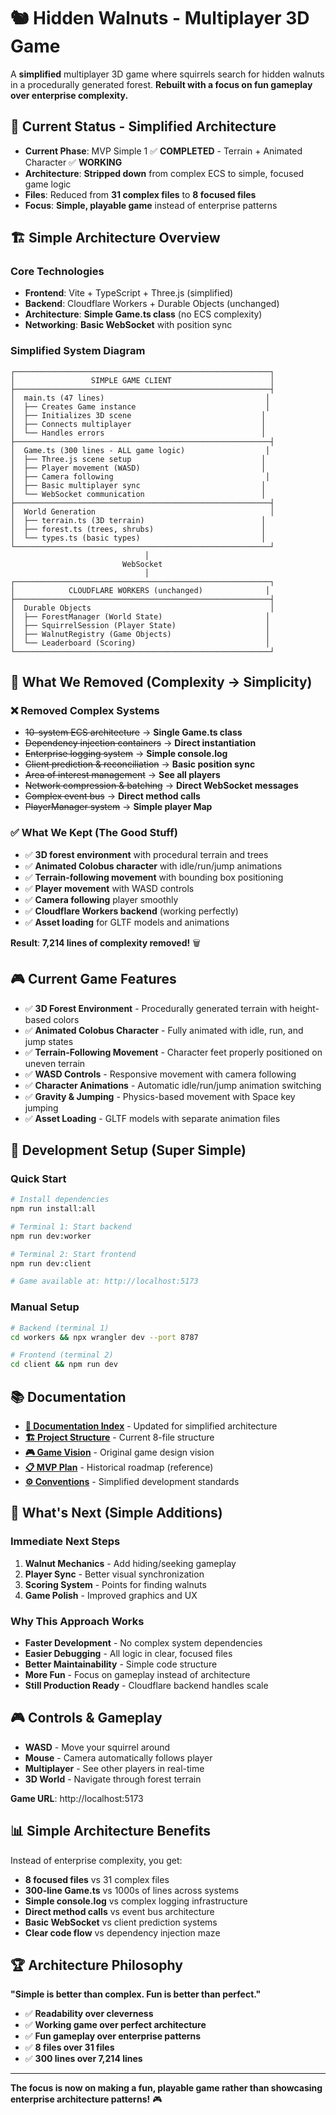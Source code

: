 # 🐿️ Hidden Walnuts - Multiplayer 3D Game

A **simplified** multiplayer 3D game where squirrels search for hidden walnuts in a procedurally generated forest. **Rebuilt with a focus on fun gameplay over enterprise complexity.**

## 🎯 **Current Status - Simplified Architecture**

- **Current Phase**: MVP Simple 1 ✅ **COMPLETED** - Terrain + Animated Character ✅ **WORKING**
- **Architecture**: **Stripped down** from complex ECS to simple, focused game logic
- **Files**: Reduced from **31 complex files** to **8 focused files**
- **Focus**: **Simple, playable game** instead of enterprise patterns

## 🏗️ **Simple Architecture Overview**

### **Core Technologies**
- **Frontend**: Vite + TypeScript + Three.js (simplified)
- **Backend**: Cloudflare Workers + Durable Objects (unchanged)
- **Architecture**: **Simple Game.ts class** (no ECS complexity)
- **Networking**: **Basic WebSocket** with position sync

### **Simplified System Diagram**

```
┌─────────────────────────────────────────────────────────┐
│                 SIMPLE GAME CLIENT                      │
├─────────────────────────────────────────────────────────┤
│  main.ts (47 lines)                                    │
│  ├── Creates Game instance                             │
│  ├── Initializes 3D scene                             │
│  ├── Connects multiplayer                             │
│  └── Handles errors                                   │
├─────────────────────────────────────────────────────────┤
│  Game.ts (300 lines - ALL game logic)                  │
│  ├── Three.js scene setup                             │
│  ├── Player movement (WASD)                           │ 
│  ├── Camera following                                  │
│  ├── Basic multiplayer sync                           │
│  └── WebSocket communication                          │
├─────────────────────────────────────────────────────────┤
│  World Generation                                       │
│  ├── terrain.ts (3D terrain)                          │
│  ├── forest.ts (trees, shrubs)                        │
│  └── types.ts (basic types)                           │
└─────────────────────────────────────────────────────────┘
                              │
                         WebSocket
                              │
┌─────────────────────────────────────────────────────────┐
│            CLOUDFLARE WORKERS (unchanged)              │
├─────────────────────────────────────────────────────────┤
│  Durable Objects                                        │
│  ├── ForestManager (World State)                       │
│  ├── SquirrelSession (Player State)                    │
│  ├── WalnutRegistry (Game Objects)                     │
│  └── Leaderboard (Scoring)                             │
└─────────────────────────────────────────────────────────┘
```

## 🚀 **What We Removed (Complexity → Simplicity)**

### **❌ Removed Complex Systems**
- ~~10-system ECS architecture~~ → **Single Game.ts class**
- ~~Dependency injection containers~~ → **Direct instantiation**  
- ~~Enterprise logging system~~ → **Simple console.log**
- ~~Client prediction & reconciliation~~ → **Basic position sync**
- ~~Area of interest management~~ → **See all players**
- ~~Network compression & batching~~ → **Direct WebSocket messages**
- ~~Complex event bus~~ → **Direct method calls**
- ~~PlayerManager system~~ → **Simple player Map**

### **✅ What We Kept (The Good Stuff)**
- ✅ **3D forest environment** with procedural terrain and trees
- ✅ **Animated Colobus character** with idle/run/jump animations
- ✅ **Terrain-following movement** with bounding box positioning
- ✅ **Player movement** with WASD controls  
- ✅ **Camera following** player smoothly
- ✅ **Cloudflare Workers backend** (working perfectly)
- ✅ **Asset loading** for GLTF models and animations

**Result**: **7,214 lines of complexity removed!** 🗑️

## 🎮 **Current Game Features**

- ✅ **3D Forest Environment** - Procedurally generated terrain with height-based colors
- ✅ **Animated Colobus Character** - Fully animated with idle, run, and jump states
- ✅ **Terrain-Following Movement** - Character feet properly positioned on uneven terrain
- ✅ **WASD Controls** - Responsive movement with camera following
- ✅ **Character Animations** - Automatic idle/run/jump animation switching
- ✅ **Gravity & Jumping** - Physics-based movement with Space key jumping
- ✅ **Asset Loading** - GLTF models with separate animation files

## 🚀 **Development Setup (Super Simple)**

### **Quick Start**
```bash
# Install dependencies  
npm run install:all

# Terminal 1: Start backend
npm run dev:worker

# Terminal 2: Start frontend  
npm run dev:client

# Game available at: http://localhost:5173
```

### **Manual Setup**
```bash
# Backend (terminal 1)
cd workers && npx wrangler dev --port 8787

# Frontend (terminal 2)  
cd client && npm run dev
```

## 📚 **Documentation**

- **[📖 Documentation Index](docs/DOCUMENTATION.md)** - Updated for simplified architecture
- **[🏗️ Project Structure](docs/PROJECT_STRUCTURE.md)** - Current 8-file structure
- **[🎮 Game Vision](docs/GameVision.md)** - Original game design vision
- **[📋 MVP Plan](docs/MVP_Plan_Hidden_Walnuts-2.md)** - Historical roadmap (reference)
- **[⚙️ Conventions](docs/conventions.md)** - Simplified development standards

## 🎯 **What's Next (Simple Additions)**

### **Immediate Next Steps**
1. **Walnut Mechanics** - Add hiding/seeking gameplay  
2. **Player Sync** - Better visual synchronization
3. **Scoring System** - Points for finding walnuts
4. **Game Polish** - Improved graphics and UX

### **Why This Approach Works**
- **Faster Development** - No complex system dependencies
- **Easier Debugging** - All logic in clear, focused files  
- **Better Maintainability** - Simple code structure
- **More Fun** - Focus on gameplay instead of architecture
- **Still Production Ready** - Cloudflare backend handles scale

## 🎮 **Controls & Gameplay**

- **WASD** - Move your squirrel around
- **Mouse** - Camera automatically follows player
- **Multiplayer** - See other players in real-time
- **3D World** - Navigate through forest terrain

**Game URL**: http://localhost:5173

## 📊 **Simple Architecture Benefits**

Instead of enterprise complexity, you get:

- **8 focused files** vs 31 complex files
- **300-line Game.ts** vs 1000s of lines across systems  
- **Simple console.log** vs complex logging infrastructure
- **Direct method calls** vs event bus architecture
- **Basic WebSocket** vs client prediction systems
- **Clear code flow** vs dependency injection maze

## 🏆 **Architecture Philosophy**

**"Simple is better than complex. Fun is better than perfect."**

- ✅ **Readability over cleverness**
- ✅ **Working game over perfect architecture** 
- ✅ **Fun gameplay over enterprise patterns**
- ✅ **8 files over 31 files**
- ✅ **300 lines over 7,214 lines**

---

**The focus is now on making a fun, playable game rather than showcasing enterprise architecture patterns!** 🎮